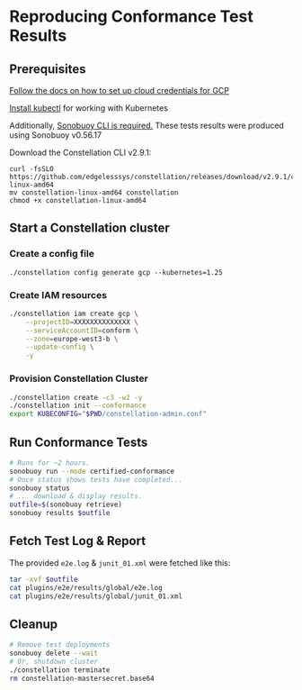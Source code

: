 # Reproducing Conformance Test Results

## Prerequisites

[Follow the docs on how to set up cloud credentials for GCP](https://docs.edgeless.systems/constellation/getting-started/install#set-up-cloud-credentials)

[Install kubectl](https://kubernetes.io/docs/tasks/tools/install-kubectl-linux/) for working with Kubernetes

Additionally, [Sonobuoy CLI is required.](https://github.com/vmware-tanzu/sonobuoy/releases)
These tests results were produced using Sonobuoy v0.56.17

Download the Constellation CLI v2.9.1:

```shell
curl -fsSLO https://github.com/edgelesssys/constellation/releases/download/v2.9.1/constellation-linux-amd64
mv constellation-linux-amd64 constellation
chmod +x constellation-linux-amd64
```

## Start a Constellation cluster

### Create a config file

```shell
./constellation config generate gcp --kubernetes=1.25
```

### Create IAM resources

```sh
./constellation iam create gcp \
    --projectID=XXXXXXXXXXXXXX \
    --serviceAccountID=conform \
    --zone=europe-west3-b \
    --update-config \
    -y
```

### Provision Constellation Cluster

```sh
./constellation create -c3 -w2 -y
./constellation init --conformance
export KUBECONFIG="$PWD/constellation-admin.conf"
```

## Run Conformance Tests

```sh
# Runs for ~2 hours.
sonobuoy run --mode certified-conformance
# Once status shows tests have completed...
sonobuoy status
# ... download & display results.
outfile=$(sonobuoy retrieve)
sonobuoy results $outfile
```

## Fetch Test Log & Report

The provided `e2e.log` & `junit_01.xml` were fetched like this:

```sh
tar -xvf $outfile
cat plugins/e2e/results/global/e2e.log
cat plugins/e2e/results/global/junit_01.xml
```

## Cleanup

```sh
# Remove test deployments
sonobuoy delete --wait
# Or, shutdown cluster
./constellation terminate
rm constellation-mastersecret.base64
```
